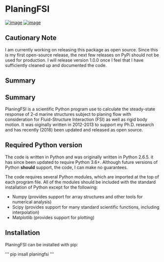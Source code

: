 # PlaningFSI

[![image](https://img.shields.io/pypi/v/planingfsi.svg)](https://pypi.org/project/planingfsi/)
[![image](https://img.shields.io/pypi/l/planingfsi.svg)](https://pypi.org/project/planingfsi/)

## Cautionary Note

I am currently working on releasing this package as open source.
Since this is my first open-source release, the next few releases on PyPi should not be used for production.
I will release version 1.0.0 once I feel that I have sufficiently cleaned up and documented the code. 

## Summary ##
## Summary

PlaningFSI is a scientific Python program use to calculate the steady-state response of 2-d marine structures subject to planing flow with consideration for Fluid-Structure Interaction (FSI) as well as rigid body motion.
It was oiginally written in 2012-2013 to support my Ph.D. research and has recently (2018) been updated and released as open source.

## Required Python version

The code is written in Python and was originally written in Python 2.6.5.
it has since been updated to require Python 3.6+.
Although future versions of Python **should** support, the code, I can make no guarantees.

The code requires several Python modules, which are imported at the top of each program file. All of the modules should be included with the standard installation of Python except for the following:
- Numpy (provides support for array structures and other tools for numerical analysis)
- Scipy (provides support for many standard scientific functions, including interpolation)
- Matplotlib (provides support for plotting)


## Installation ##

PlaningFSI can be installed with pip:

'''
pip insall planingfsi
'''

